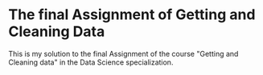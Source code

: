 # The final Assignment of Getting and Cleaning Data

This is my solution to the final Assignment of the course "Getting and Cleaning
data" in the Data Science specialization.